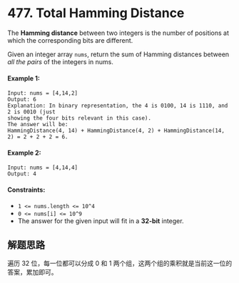 # 477. Total Hamming Distance

The **Hamming distance** between two integers is the number of positions at which the corresponding bits are different.

Given an integer array `nums`, return the sum of Hamming distances between *all the pairs* of the integers in nums.


#### Example 1:

```
Input: nums = [4,14,2]
Output: 6
Explanation: In binary representation, the 4 is 0100, 14 is 1110, and 2 is 0010 (just
showing the four bits relevant in this case).
The answer will be:
HammingDistance(4, 14) + HammingDistance(4, 2) + HammingDistance(14, 2) = 2 + 2 + 2 = 6.
```

#### Example 2:

```
Input: nums = [4,14,4]
Output: 4
``` 

#### Constraints:

+ `1 <= nums.length <= 10^4`
+ `0 <= nums[i] <= 10^9`
+ The answer for the given input will fit in a **32-bit** integer.

## 解题思路

遍历 32 位，每一位都可以分成 0 和 1 两个组，这两个组的乘积就是当前这一位的答案，累加即可。
